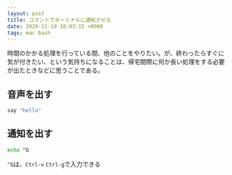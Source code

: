 ```yaml
---
layout: post
title: コマンドでターミナルに通知させる
date: 2020-11-19 18:03:15 +0900
tags: mac bash
---
```


時間のかかる処理を行っている間、他のことをやりたい。が、終わったらすぐに気が付きたい、という気持ちになることは、帰宅間際に何か長い処理をする必要が出たときなどに思うことである。

## 音声を出す

```bash
say "hello"
```

## 通知を出す

```bash
echo ^G
```

`^G`は、`Ctrl-v` `Ctrl-g`で入力できる
